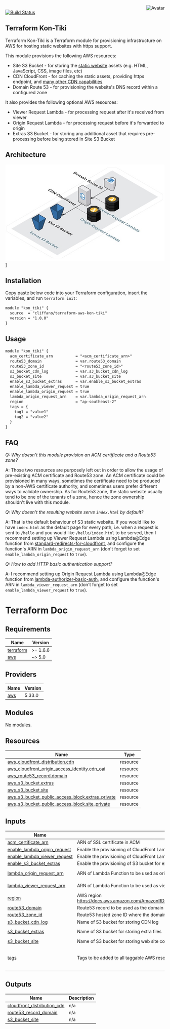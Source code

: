 <img align="right" src="https://raw.github.com/cliffano/terraform-aws-kon-tiki/main/avatar.jpg" alt="Avatar"/>

[![Build Status](https://github.com/cliffano/terraform-aws-kon-tiki/workflows/CI/badge.svg)](https://github.com/cliffano/terraform-aws-kon-tiki/actions?query=workflow%3ACI)
<br/>

Terraform Kon-Tiki
------------------

Terraform Kon-Tiki is a Terraform module for provisioning infrastructure on AWS for hosting static websites with https support.

This module provisions the following AWS resources:

* Site S3 Bucket - for storing the [static website](https://docs.aws.amazon.com/AmazonS3/latest/userguide/WebsiteHosting.html) assets (e.g. HTML, JavaScript, CSS, image files, etc)
* CDN CloudFront - for caching the static assets, providing https endpoint, and [many other CDN capabilities](https://en.wikipedia.org/wiki/Amazon_CloudFront)
* Domain Route 53 - for provisioning the website's DNS record within a configured zone

It also provides the following optional AWS resources:

* Viewer Request Lambda - for processing request after it's received from viewer
* Origin Request Lambda - for processing request before it's forwarded to origin
* Extras S3 Bucket - for storing any additional asset that requires pre-processing before being stored in Site S3 Bucket

Architecture
------------

![Architecture Diagram](architecture.jpg)]

Installation
------------

Copy paste below code into your Terraform configuration, insert the variables, and run `terraform init`:

    module "kon_tiki" {
      source  = "cliffano/terraform-aws-kon-tiki"
      version = "1.0.0"
    }

Usage
-----

    module "kon_tiki" {
      acm_certificate_arn          = "<acm_certificate_arn>"
      route53_domain               = var.route53_domain
      route53_zone_id              = "<route53_zone_id>"
      s3_bucket_cdn_log            = var.s3_bucket_cdn_log
      s3_bucket_site               = var.s3_bucket_site
      enable_s3_bucket_extras      = var.enable_s3_bucket_extras
      enable_lambda_viewer_request = true
      enable_lambda_origin_request = true
      lambda_origin_request_arn    = var.lambda_origin_request_arn
      region                       = "ap-southeast-2"
      tags = {
        tag1 = "value1"
        tag2 = "value2"
      }
    }

FAQ
---

*Q: Why doesn't this module provision an ACM certificate and a Route53 zone?*

A: Those two resources are purposely left out in order to allow the usage of pre-existing ACM certificate and Route53 zone. An ACM certificate could be provisioned in many ways, sometimes the certificate need to be produced by a non-AWS certificate authority, and sometimes users prefer different ways to validate ownership. As for Route53 zone, the static website usually tend to be one of the tenants of a zone, hence the zone ownership shouldn't live with this module.

*Q: Why doesn't the resulting website serve `index.html` by default?*

A: That is the default behaviour of S3 static website. If you would like to have `index.html` as the default page for every path, i.e. when a request is sent to `/hello` and you would like `/hello/index.html` to be served, then I recommend setting up Viewer Request Lambda using Lambda@Edge function from [standard-redirects-for-cloudfront](https://serverlessrepo.aws.amazon.com/applications/arn:aws:serverlessrepo:us-east-1:621073008195:applications~standard-redirects-for-cloudfront), and configure the function's ARN in `lambda_origin_request_arn` (don't forget to set `enable_lambda_origin_request` to `true`).

*Q: How to add HTTP basic authentication support?*

A: I recommend setting up Origin Request Lambda using Lambda@Edge function from [lambda-authorizer-basic-auth](https://serverlessrepo.aws.amazon.com/applications/arn:aws:serverlessrepo:us-east-1:560348900601:applications~lambda-authorizer-basic-auth), and configure the function's ARN in `lambda_viewer_request_arn` (don't forget to set `enable_lambda_viewer_request` to `true`).

# Terraform Doc
## Requirements

| Name | Version |
|------|---------|
| <a name="requirement_terraform"></a> [terraform](#requirement\_terraform) | >= 1.6.6 |
| <a name="requirement_aws"></a> [aws](#requirement\_aws) | ~> 5.0 |

## Providers

| Name | Version |
|------|---------|
| <a name="provider_aws"></a> [aws](#provider\_aws) | 5.33.0 |

## Modules

No modules.

## Resources

| Name | Type |
|------|------|
| [aws_cloudfront_distribution.cdn](https://registry.terraform.io/providers/hashicorp/aws/latest/docs/resources/cloudfront_distribution) | resource |
| [aws_cloudfront_origin_access_identity.cdn_oai](https://registry.terraform.io/providers/hashicorp/aws/latest/docs/resources/cloudfront_origin_access_identity) | resource |
| [aws_route53_record.domain](https://registry.terraform.io/providers/hashicorp/aws/latest/docs/resources/route53_record) | resource |
| [aws_s3_bucket.extras](https://registry.terraform.io/providers/hashicorp/aws/latest/docs/resources/s3_bucket) | resource |
| [aws_s3_bucket.site](https://registry.terraform.io/providers/hashicorp/aws/latest/docs/resources/s3_bucket) | resource |
| [aws_s3_bucket_public_access_block.extras_private](https://registry.terraform.io/providers/hashicorp/aws/latest/docs/resources/s3_bucket_public_access_block) | resource |
| [aws_s3_bucket_public_access_block.site_private](https://registry.terraform.io/providers/hashicorp/aws/latest/docs/resources/s3_bucket_public_access_block) | resource |

## Inputs

| Name | Description | Type | Default | Required |
|------|-------------|------|---------|:--------:|
| <a name="input_acm_certificate_arn"></a> [acm\_certificate\_arn](#input\_acm\_certificate\_arn) | ARN of SSL certificate in ACM | `string` | `null` | no |
| <a name="input_enable_lambda_origin_request"></a> [enable\_lambda\_origin\_request](#input\_enable\_lambda\_origin\_request) | Enable the provisioning of CloudFront Lambda Edge origin request | `bool` | `false` | no |
| <a name="input_enable_lambda_viewer_request"></a> [enable\_lambda\_viewer\_request](#input\_enable\_lambda\_viewer\_request) | Enable the provisioning of CloudFront Lambda Edge viewer request | `bool` | `false` | no |
| <a name="input_enable_s3_bucket_extras"></a> [enable\_s3\_bucket\_extras](#input\_enable\_s3\_bucket\_extras) | Enable the provisioning of S3 bucket for extra files | `bool` | `false` | no |
| <a name="input_lambda_origin_request_arn"></a> [lambda\_origin\_request\_arn](#input\_lambda\_origin\_request\_arn) | ARN of Lambda Function to be used as origin-request CloudFront Lambda@Edge | `string` | `"kon-tiki-lambda-origin-request-arn"` | no |
| <a name="input_lambda_viewer_request_arn"></a> [lambda\_viewer\_request\_arn](#input\_lambda\_viewer\_request\_arn) | ARN of Lambda Function to be used as viewer-request CloudFront Lambda@Edge | `string` | `"kon-tiki-lambda-viewer-request-arn"` | no |
| <a name="input_region"></a> [region](#input\_region) | AWS region https://docs.aws.amazon.com/AmazonRDS/latest/UserGuide/Concepts.RegionsAndAvailabilityZones.html | `string` | `"ap-southeast-2"` | no |
| <a name="input_route53_domain"></a> [route53\_domain](#input\_route53\_domain) | Route53 record to be used as the domain name of the web site | `string` | `null` | no |
| <a name="input_route53_zone_id"></a> [route53\_zone\_id](#input\_route53\_zone\_id) | Route53 hosted zone ID where the domain will be added to | `string` | `null` | no |
| <a name="input_s3_bucket_cdn_log"></a> [s3\_bucket\_cdn\_log](#input\_s3\_bucket\_cdn\_log) | Name of S3 bucket for storing CDN log | `string` | `null` | no |
| <a name="input_s3_bucket_extras"></a> [s3\_bucket\_extras](#input\_s3\_bucket\_extras) | Name of S3 bucket for storing extra files | `string` | `"kon-tiki-s3-bucket-extras"` | no |
| <a name="input_s3_bucket_site"></a> [s3\_bucket\_site](#input\_s3\_bucket\_site) | Name of S3 bucket for storing web site content | `string` | `null` | no |
| <a name="input_tags"></a> [tags](#input\_tags) | Tags to be added to all taggable AWS resources provisioned by Terraform Kon-Tiki | `map` | <pre>{<br>  "project": "kon-tiki"<br>}</pre> | no |

## Outputs

| Name | Description |
|------|-------------|
| <a name="output_cloudfront_distribution_cdn"></a> [cloudfront\_distribution\_cdn](#output\_cloudfront\_distribution\_cdn) | n/a |
| <a name="output_route53_record_domain"></a> [route53\_record\_domain](#output\_route53\_record\_domain) | n/a |
| <a name="output_s3_bucket_site"></a> [s3\_bucket\_site](#output\_s3\_bucket\_site) | n/a |
